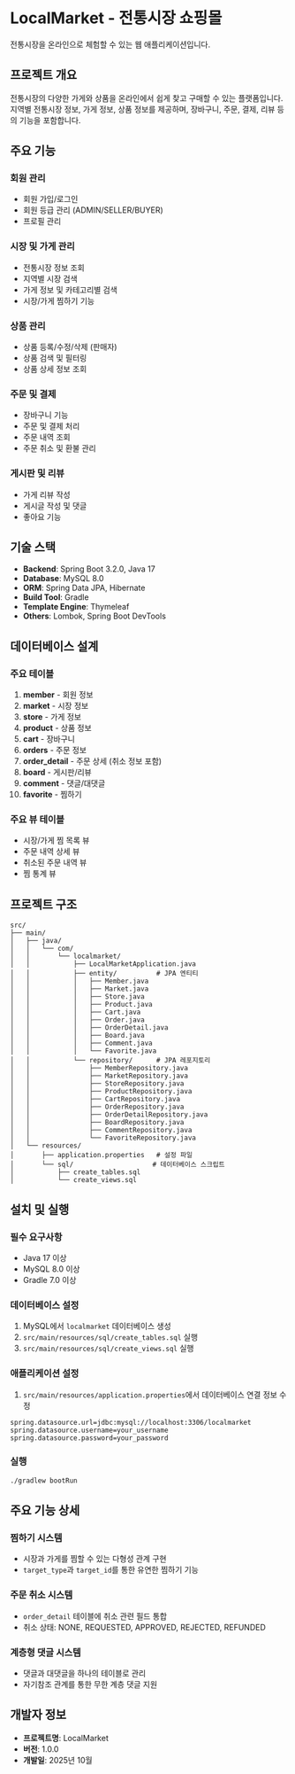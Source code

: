 # LocalMarket - 전통시장 쇼핑몰

전통시장을 온라인으로 체험할 수 있는 웹 애플리케이션입니다.

## 프로젝트 개요

전통시장의 다양한 가게와 상품을 온라인에서 쉽게 찾고 구매할 수 있는 플랫폼입니다.
지역별 전통시장 정보, 가게 정보, 상품 정보를 제공하며, 장바구니, 주문, 결제, 리뷰 등의 기능을 포함합니다.

## 주요 기능

### 회원 관리
- 회원 가입/로그인
- 회원 등급 관리 (ADMIN/SELLER/BUYER)
- 프로필 관리

### 시장 및 가게 관리
- 전통시장 정보 조회
- 지역별 시장 검색
- 가게 정보 및 카테고리별 검색
- 시장/가게 찜하기 기능

### 상품 관리
- 상품 등록/수정/삭제 (판매자)
- 상품 검색 및 필터링
- 상품 상세 정보 조회

### 주문 및 결제
- 장바구니 기능
- 주문 및 결제 처리
- 주문 내역 조회
- 주문 취소 및 환불 관리

### 게시판 및 리뷰
- 가게 리뷰 작성
- 게시글 작성 및 댓글
- 좋아요 기능

## 기술 스택

- **Backend**: Spring Boot 3.2.0, Java 17
- **Database**: MySQL 8.0
- **ORM**: Spring Data JPA, Hibernate
- **Build Tool**: Gradle
- **Template Engine**: Thymeleaf
- **Others**: Lombok, Spring Boot DevTools

## 데이터베이스 설계

### 주요 테이블
1. **member** - 회원 정보
2. **market** - 시장 정보
3. **store** - 가게 정보
4. **product** - 상품 정보
5. **cart** - 장바구니
6. **orders** - 주문 정보
7. **order_detail** - 주문 상세 (취소 정보 포함)
8. **board** - 게시판/리뷰
9. **comment** - 댓글/대댓글
10. **favorite** - 찜하기

### 주요 뷰 테이블
- 시장/가게 찜 목록 뷰
- 주문 내역 상세 뷰
- 취소된 주문 내역 뷰
- 찜 통계 뷰

## 프로젝트 구조

```
src/
├── main/
│   ├── java/
│   │   └── com/
│   │       └── localmarket/
│   │           ├── LocalMarketApplication.java
│   │           ├── entity/          # JPA 엔티티
│   │           │   ├── Member.java
│   │           │   ├── Market.java
│   │           │   ├── Store.java
│   │           │   ├── Product.java
│   │           │   ├── Cart.java
│   │           │   ├── Order.java
│   │           │   ├── OrderDetail.java
│   │           │   ├── Board.java
│   │           │   ├── Comment.java
│   │           │   └── Favorite.java
│   │           └── repository/      # JPA 레포지토리
│   │               ├── MemberRepository.java
│   │               ├── MarketRepository.java
│   │               ├── StoreRepository.java
│   │               ├── ProductRepository.java
│   │               ├── CartRepository.java
│   │               ├── OrderRepository.java
│   │               ├── OrderDetailRepository.java
│   │               ├── BoardRepository.java
│   │               ├── CommentRepository.java
│   │               └── FavoriteRepository.java
│   └── resources/
│       ├── application.properties   # 설정 파일
│       └── sql/                    # 데이터베이스 스크립트
│           ├── create_tables.sql
│           └── create_views.sql
```

## 설치 및 실행

### 필수 요구사항
- Java 17 이상
- MySQL 8.0 이상
- Gradle 7.0 이상

### 데이터베이스 설정
1. MySQL에서 `localmarket` 데이터베이스 생성
2. `src/main/resources/sql/create_tables.sql` 실행
3. `src/main/resources/sql/create_views.sql` 실행

### 애플리케이션 설정
1. `src/main/resources/application.properties`에서 데이터베이스 연결 정보 수정
```properties
spring.datasource.url=jdbc:mysql://localhost:3306/localmarket
spring.datasource.username=your_username
spring.datasource.password=your_password
```

### 실행
```bash
./gradlew bootRun
```

## 주요 기능 상세

### 찜하기 시스템
- 시장과 가게를 찜할 수 있는 다형성 관계 구현
- `target_type`과 `target_id`를 통한 유연한 찜하기 기능

### 주문 취소 시스템
- `order_detail` 테이블에 취소 관련 필드 통합
- 취소 상태: NONE, REQUESTED, APPROVED, REJECTED, REFUNDED

### 계층형 댓글 시스템
- 댓글과 대댓글을 하나의 테이블로 관리
- 자기참조 관계를 통한 무한 계층 댓글 지원

## 개발자 정보

- **프로젝트명**: LocalMarket
- **버전**: 1.0.0
- **개발일**: 2025년 10월
